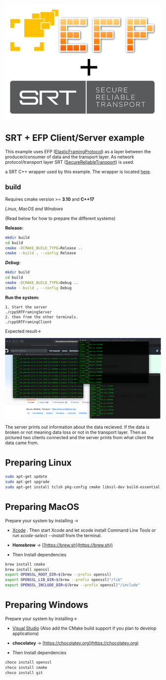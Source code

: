 ![alt text](efpsrt.png)

# SRT + EFP Client/Server example

This example uses EFP ([ElasticFramingProtocol](https://github.com/Unit-X/efp)) as a layer between the producer/consumer of data and the transport layer. As network protocol/transport layer SRT ([SecureReliableTransport](https://github.com/Haivision/srt)) is used.

a SRT C++ wrapper used by this example. The wrapper is located [here](https://github.com/andersc/cppSRTWrapper).

## build


Requires cmake version >= **3.10** and **C++17**

*Linux, MacOS and Windows*

(Read below for how to prepare the different systems)

**Release:**

```sh
mkdir build
cd build
cmake -DCMAKE_BUILD_TYPE=Release ..
cmake --build . --config Release
```

***Debug:***

```sh
mkdir build
cd build
cmake -DCMAKE_BUILD_TYPE=Debug ..
cmake --build . --config Debug
```

**Run the system:**

```
1. Start the server 
./cppSRTFramingServer
2. then from the other terminals.
./cppSRTFramingClient
```

Expected result->

![](result.png)

The server prints out information about the data recieved. If the data is broken or not meaning data loss or not in the transport layer. Then as pictured two clients connected and the server prints from what client the data came from.

# Preparing Linux

```sh
sudo apt-get update
sudo apt-get upgrade
sudo apt-get install tclsh pkg-config cmake libssl-dev build-essential
```

# Preparing MacOS

Prepare your system by installing ->

* [Xcode](https://itunes.apple.com/us/app/xcode/id497799835)
. Then start Xcode and let xcode install Command Line Tools or run *xcode-select --install* from the terminal.

* **Homebrew** -> [[https://brew.sh](https://brew.sh))

* Then Install dependencies

```sh
brew install cmake
brew install openssl
export OPENSSL_ROOT_DIR=$(brew --prefix openssl)
export OPENSSL_LIB_DIR=$(brew --prefix openssl)"/lib"
export OPENSSL_INCLUDE_DIR=$(brew --prefix openssl)"/include"
```

# Preparing Windows


Prepare your system by installing->

* [Visual Studio](https://visualstudio.microsoft.com/downloads/)
(Also add the CMake build support if you plan to develop applications)

*  **chocolatey** -> [https://chocolatey.org](https://chocolatey.org)

* Then Install dependencies

```sh
choco install openssl
choco install cmake
choco install git
```




 
